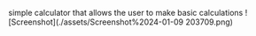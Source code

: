 simple calculator that allows the user to make basic calculations
![Screenshot](./assets/Screenshot%2024-01-09 203709.png)
